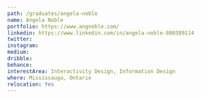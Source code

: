 ```yaml
---
path: /graduates/angela-noble
name: Angela Noble
portfolio: https://www.angnoble.com/
linkedin: https://www.linkedin.com/in/angela-noble-800389114
twitter:
instagram:
medium:
dribble:
behance:
interestArea: Interactivity Design, Information Design
where: Mississauga, Ontario
relocation: Yes
---
```


